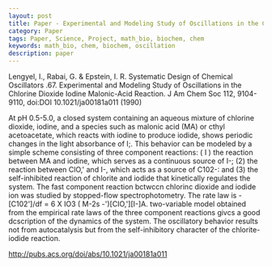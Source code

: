 ```yaml
---
layout: post
title: Paper - Experimental and Modeling Study of Oscillations in the Chlorine Dioxide Iodine Malonic-Acid Reaction
category: Paper
tags: Paper, Science, Project, math_bio, biochem, chem
keywords: math_bio, chem, biochem, oscillation
description: paper
---
```


Lengyel, I., Rabai, G. & Epstein, I. R. Systematic Design of Chemical Oscillators .67. Experimental and Modeling Study of Oscillations in the Chlorine Dioxide Iodine Malonic-Acid Reaction. J Am Chem Soc 112, 9104-9110, doi:DOI 10.1021/ja00181a011 (1990)

At pH 0.5-5.0, a closed system containing an aqueous mixture of chlorine dioxide, iodine, and a species such as malonic acid (MA) or cthyl acetoacetate, which reacts with iodine to produce iodide, shows periodic changes in the light absorbance of I;. This behavior can be modeled by a simple scheme consisting of three component reactions: ( I ) the reaction between MA and iodine, which serves as a continuous source of I-; (2) the reaction between ClO,' and I-, which acts as a source of C102-: and (3) the self-inhibited reaction of chlorite and iodide that kinetically regulates the system. The fast component
reaction bctwccn chlorinc dioxide and iodide ion was studied by stopped-flow spectrophotometry. The rate law is -[C102']/df = 6 X IO3 ( M-2s -')[CIO,'][I-]A. two-variable model obtained from the empirical rate laws of the three component reactions
givcs a good dcscription of the dynamics of the system. The oscillatory behavior results not from autocatalysis but from the self-inhibitory character of the chlorite-iodide reaction.

<http://pubs.acs.org/doi/abs/10.1021/ja00181a011>
